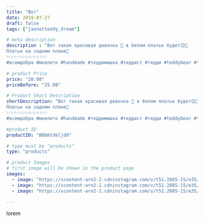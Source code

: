 ```yaml
---
title: "Вот"
date: 2019-07-27
draft: false
tags: ["jannetteddy_dream"]

# meta description
description : "Вот такая красивая девочка 🖤 в белом платье будет😉👗
Платье на заднем плане🥰
✨✨✨✨✨✨✨✨✨✨✨
#всемдобра #моелето #handmade #теддимишка #теддист #тедди #teddybear #te"

# product Price
price: "20.00"
priceBefore: "25.00"

# Product Short Description
shortDescription: "Вот такая красивая девочка 🖤 в белом платье будет😉👗
Платье на заднем плане🥰
✨✨✨✨✨✨✨✨✨✨✨
#всемдобра #моелето #handmade #теддимишка #теддист #тедди #teddybear #teddy #artistteddybear #мишкитедди #мишкатедди #друзьятедди #teddybear🐻 #teddy🐻 #teddy_bear #teddybearlove #artistteddybear #artistteddy #панда #panda #мадамcoco🖤"

#product ID
productID: "B0bKtdeljd8"

# type must be "products"
type: "products"

# product Images
# first image will be shown in the product page
images:
  - image: "https://scontent-arn2-2.cdninstagram.com/v/t51.2885-15/e35/s1080x1080/66661295_924485431226232_7947110926782538388_n.jpg?_nc_ht=scontent-arn2-2.cdninstagram.com&_nc_cat=100&_nc_ohc=Gv3kM6XD3GsAX97hohR&tp=1&oh=5524a148f69911c9bcd4a1a501830b84&oe=605C8009&ig_cache_key=MjA5NzMxNzE1MzMxMzM5NjIwOA%3D%3D.2"
  - image: "https://scontent-arn2-1.cdninstagram.com/v/t51.2885-15/e35/s1080x1080/66482177_2496607220567881_5086191440617776451_n.jpg?_nc_ht=scontent-arn2-1.cdninstagram.com&_nc_cat=101&_nc_ohc=mQNPy3VNXa8AX9WoXCQ&tp=1&oh=232d00de62ed673ea4550d1bd02e5f18&oe=605BD939&ig_cache_key=MjA5NzMxNzE1MzI5NjY3MjEyNg%3D%3D.2"
  - image: "https://scontent-arn2-1.cdninstagram.com/v/t51.2885-15/e35/s1080x1080/66496298_178560909833193_2460615642680111521_n.jpg?_nc_ht=scontent-arn2-1.cdninstagram.com&_nc_cat=109&_nc_ohc=oOXjWMP1bFIAX-aR65G&tp=1&oh=1c42bfdcdf7f17f4bcde4c59d8902df4&oe=605C53C4&ig_cache_key=MjA5NzMxNzE1MzMxMzUwMTI2OA%3D%3D.2"

---
```

lorem
